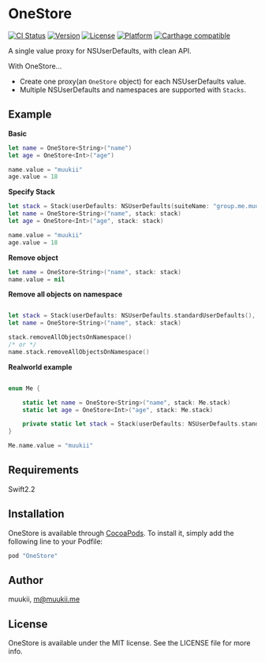 # OneStore

[![CI Status](http://img.shields.io/travis/muukii/OneStore.svg?style=flat)](https://travis-ci.org/muukii/OneStore)
[![Version](https://img.shields.io/cocoapods/v/OneStore.svg?style=flat)](http://cocoapods.org/pods/OneStore)
[![License](https://img.shields.io/cocoapods/l/OneStore.svg?style=flat)](http://cocoapods.org/pods/OneStore)
[![Platform](https://img.shields.io/cocoapods/p/OneStore.svg?style=flat)](http://cocoapods.org/pods/OneStore)
[![Carthage compatible](https://img.shields.io/badge/Carthage-compatible-4BC51D.svg?style=flat)](https://github.com/Carthage/Carthage)

A single value proxy for NSUserDefaults, with clean API.

With OneStore…
- Create one proxy(an `OneStore` object) for each NSUserDefaults value.
- Multiple NSUserDefaults and namespaces are supported with `Stacks`.

## Example

**Basic**

```swift
let name = OneStore<String>("name")
let age = OneStore<Int>("age")

name.value = "muukii"
age.value = 18
```

**Specify Stack**

```swift
let stack = Stack(userDefaults: NSUserDefaults(suiteName: "group.me.muukii.Fil")!, namespace: "me")
let name = OneStore<String>("name", stack: stack)
let age = OneStore<Int>("age", stack: stack)

name.value = "muukii"
age.value = 18
```

**Remove object**

```swift
let name = OneStore<String>("name", stack: stack)
name.value = nil
```

**Remove all objects on namespace**

```swift

let stack = Stack(userDefaults: NSUserDefaults.standardUserDefaults(), namespace: "me")
let name = OneStore<String>("name", stack: stack)

stack.removeAllObjectsOnNamespace()
/* or */
name.stack.removeAllObjectsOnNamespace()
```

**Realworld example**

```swift

enum Me {

    static let name = OneStore<String>("name", stack: Me.stack)
    static let age = OneStore<Int>("age", stack: Me.stack)

    private static let stack = Stack(userDefaults: NSUserDefaults.standardUserDefaults(), namespace: "me")
}

Me.name.value = "muukii"
```

## Requirements

Swift2.2

## Installation

OneStore is available through [CocoaPods](http://cocoapods.org). To install
it, simply add the following line to your Podfile:

```ruby
pod "OneStore"
```

## Author

muukii, m@muukii.me

## License

OneStore is available under the MIT license. See the LICENSE file for more info.
